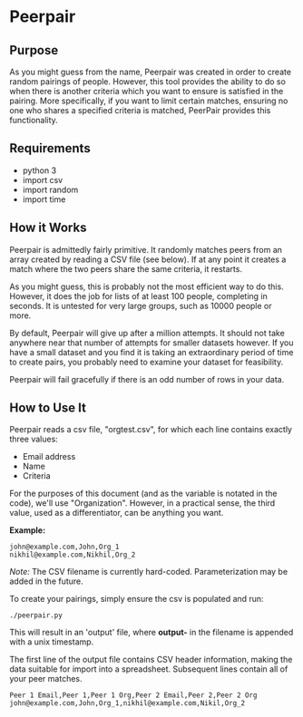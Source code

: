# Peerpair

## Purpose
As you might guess from the name, Peerpair was created in order to create random pairings of people. However, this tool provides the ability to do so when there is another criteria which you want to ensure is satisfied in the pairing. More specifically, if you want to limit certain matches, ensuring no one who shares a specified criteria is matched, PeerPair provides this functionality.

## Requirements
- python 3
- import csv
- import random
- import time

## How it Works
Peerpair is admittedly fairly primitive. It randomly matches peers from an array created by reading a CSV file (see below). If at any point it creates a match where the two peers share the same criteria, it restarts.

As you might guess, this is probably not the most efficient way to do this. However, it does the job for lists of at least 100 people, completing in seconds. It is untested for very large groups, such as 10000 people or more.

By default, Peerpair will give up after a million attempts. It should not take anywhere near that number of attempts for smaller datasets however. If you have a small dataset and you find it is taking an extraordinary period of time to create pairs, you probably need to examine your dataset for feasibility.

Peerpair will fail gracefully if there is an odd number of rows in your data.

## How to Use It
Peerpair reads a csv file, "orgtest.csv", for which each line contains exactly three values:

- Email address
- Name
- Criteria

For the purposes of this document (and as the variable is notated in the code), we'll use "Organization". However, in a practical sense, the third value, used as a differentiator, can be anything you want. 

**Example:**

```
john@example.com,John,Org_1
nikhil@example.com,Nikhil,Org_2
```
*Note:* The CSV filename is currently hard-coded. Parameterization may be added in the future.

To create your pairings, simply ensure the csv is populated and run:

```
./peerpair.py
```
This will result in an 'output' file, where **output-** in the filename is appended with a unix timestamp.

The first line of the output file contains CSV header information, making the data suitable for import into a spreadsheet. Subsequent lines contain all of your peer matches.

```
Peer 1 Email,Peer 1,Peer 1 Org,Peer 2 Email,Peer 2,Peer 2 Org
john@example.com,John,Org_1,nikhil@example.com,Nikil,Org_2
```

